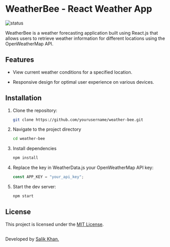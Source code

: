 # WeatherBee - React Weather App

![status](https://uptime.sal.lol/api/badge/15/status)

WeatherBee is a weather forecasting application built using React.js that allows users to retrieve weather information for different locations using the OpenWeatherMap API.

## Features

- View current weather conditions for a specified location.

- Responsive design for optimal user experience on various devices.

## Installation

1. Clone the repository:

   ```bash
   git clone https://github.com/yourusername/weather-bee.git
   ```

2. Navigate to the project directory

   ```bash
   cd weather-bee
   ```

3. Install dependencies

   ```bash
   npm install
   ```

4. Replace the key in WeatherData.js your OpenWeatherMap API key:

   ```js
   const APP_KEY = "your_api_key";
   ```

5. Start the dev server:

   ```bash
   npm start
   ```

## License

This project is licensed under the [MIT License](LICENSE.md).

##

Developed by [Salik Khan.](https://github.com/thesalikkhan)
